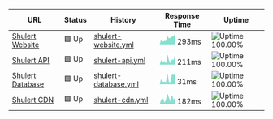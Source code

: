 
<!--start: status pages-->
| URL | Status | History | Response Time | Uptime |
| --- | ------ | ------- | ------------- | ------ |
| [Shulert Website](https://www.shulert.com) | 🟩 Up | [shulert-website.yml](https://github.com/Shulert/status/commits/master/history/shulert-website.yml) | <img alt="Response time graph" src="./graphs/shulert-website.png" height="20"> 293ms | ![Uptime 100.00%](https://img.shields.io/endpoint?url=https%3A%2F%2Fraw.githubusercontent.com%2FShulert%2Fstatus%2Fmaster%2Fapi%2Fshulert-website%2Fuptime.json)
| [Shulert API](https://api.shulert.com/status/api) | 🟩 Up | [shulert-api.yml](https://github.com/Shulert/status/commits/master/history/shulert-api.yml) | <img alt="Response time graph" src="./graphs/shulert-api.png" height="20"> 211ms | ![Uptime 100.00%](https://img.shields.io/endpoint?url=https%3A%2F%2Fraw.githubusercontent.com%2FShulert%2Fstatus%2Fmaster%2Fapi%2Fshulert-api%2Fuptime.json)
| [Shulert Database](https://api.shulert.com/status/db) | 🟩 Up | [shulert-database.yml](https://github.com/Shulert/status/commits/master/history/shulert-database.yml) | <img alt="Response time graph" src="./graphs/shulert-database.png" height="20"> 31ms | ![Uptime 100.00%](https://img.shields.io/endpoint?url=https%3A%2F%2Fraw.githubusercontent.com%2FShulert%2Fstatus%2Fmaster%2Fapi%2Fshulert-database%2Fuptime.json)
| [Shulert CDN](https://i.shulert.com) | 🟩 Up | [shulert-cdn.yml](https://github.com/Shulert/status/commits/master/history/shulert-cdn.yml) | <img alt="Response time graph" src="./graphs/shulert-cdn.png" height="20"> 182ms | ![Uptime 100.00%](https://img.shields.io/endpoint?url=https%3A%2F%2Fraw.githubusercontent.com%2FShulert%2Fstatus%2Fmaster%2Fapi%2Fshulert-cdn%2Fuptime.json)
<!--end: status pages-->
